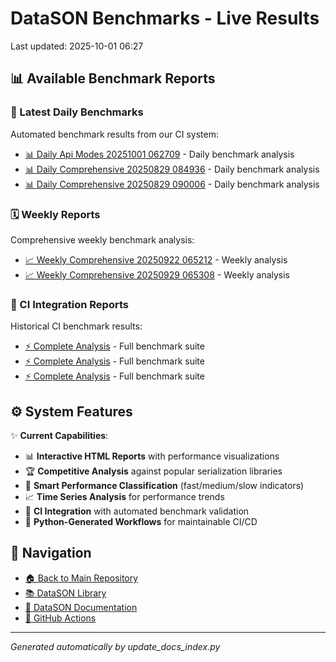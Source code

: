 # DataSON Benchmarks - Live Results

Last updated: 2025-10-01 06:27

## 📊 Available Benchmark Reports

### 🚀 Latest Daily Benchmarks
Automated benchmark results from our CI system:

- [📊 Daily Api Modes 20251001 062709](results/daily_api_modes_20251001_062709_report.html) - Daily benchmark analysis
- [📊 Daily Comprehensive 20250829 084936](results/daily_comprehensive_20250829_084936_report.html) - Daily benchmark analysis
- [📊 Daily Comprehensive 20250829 090006](results/daily_comprehensive_20250829_090006_report.html) - Daily benchmark analysis

### 🗓️ Weekly Reports
Comprehensive weekly benchmark analysis:

- [📈 Weekly Comprehensive 20250922 065212](results/weekly_comprehensive_20250922_065212_report.html) - Weekly analysis
- [📈 Weekly Comprehensive 20250929 065308](results/weekly_comprehensive_20250929_065308_report.html) - Weekly analysis

### 🔄 CI Integration Reports
Historical CI benchmark results:

- [⚡ Complete Analysis](results/ci_20250619_124048_15758084815_complete_report.html) - Full benchmark suite
- [⚡ Complete Analysis](results/ci_20250618_031200_15722975520_complete_report.html) - Full benchmark suite
- [⚡ Complete Analysis](results/ci_20250619_031310_15748485051_complete_report.html) - Full benchmark suite

## ⚙️ System Features

✨ **Current Capabilities**:
- 📊 **Interactive HTML Reports** with performance visualizations
- 🏆 **Competitive Analysis** against popular serialization libraries
- 🎯 **Smart Performance Classification** (fast/medium/slow indicators)
- 📈 **Time Series Analysis** for performance trends
- 🔄 **CI Integration** with automated benchmark validation
- 🤖 **Python-Generated Workflows** for maintainable CI/CD

## 🔗 Navigation
- [🏠 Back to Main Repository](https://github.com/danielendler/datason-benchmarks)
- [📚 DataSON Library](https://github.com/danielendler/datason)
- [📖 DataSON Documentation](https://datason.readthedocs.io/en/latest/)
- [🔄 GitHub Actions](https://github.com/danielendler/datason-benchmarks/actions)

---
*Generated automatically by update_docs_index.py*
